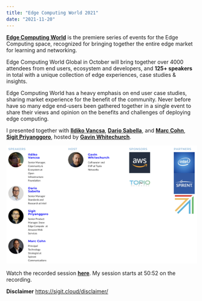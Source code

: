 ```yaml
---
title: "Edge Computing World 2021"
date: "2021-11-20"
---
```

[**Edge Computing World**](https://www.edgecomputingworld.com/) is the premiere series of events for the Edge Computing space, recognized for bringing together the entire edge market for learning and networking.

Edge Computing World Global in October will bring together over 4000 attendees from end users, ecosystem and developers, and **125+ speakers** in total with a unique collection of edge experiences, case studies & insights.

Edge Computing World has a heavy emphasis on end user case studies, sharing market experience for the benefit of the community. Never before have so many edge end-users been gathered together in a single event to share their views and opinion on the benefits and challenges of deploying edge computing.

I presented together with [**Ildiko Vancsa**](https://www.topionetworks.com/people/ildiko-vancsa-617c2b52105eb55bf2b8cb5c "Ildiko Vancsa"),  [**Dario Sabella**](https://www.topionetworks.com/people/dario-sabella-617ce2161dedae7ec3745ab0 "Dario Sabella"), and [**Marc Cohn**](https://www.topionetworks.com/people/marc-cohn-617d4d1978e00269f3bbd04f "Marc Cohn"), [**Sigit Priyanggoro**](https://www.topionetworks.com/people/sigit-priyanggoro-617cde25105eb54de0b8ca1e "Sigit Priyanggoro"), hosted by [**Gavin Whitechurch**](https://www.topionetworks.com/people/gavin-whitechurch-5cf6ace4105eb54b90b20bee "Gavin Whitechurch"). 

![](images/edge-computing-world-2021.png)

Watch the recorded session [**here**](https://www.topionetworks.com/events/617acba2949049189f10192e?flow=rw_media_signup#media-617fb808105eb55100b8cb52). My session starts at 50:52 on the recording. 

**Disclaimer**
https://sigit.cloud/disclaimer/